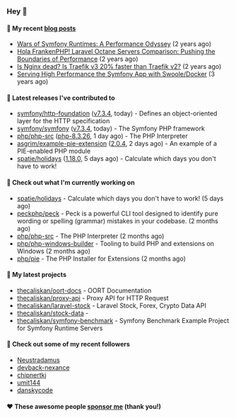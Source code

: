 ### Hey 👋

#### 📜 My recent [blog posts](https://caliskanemre.medium.com/)

- [Wars of Symfony Runtimes: A Performance Odyssey](https://medium.com/beyn-technology/wars-of-symfony-runtimes-a-performance-odyssey-7b0120e8f9e1?source=rss-cf41ab240584------2) (2 years ago)
- [Hola FrankenPHP! Laravel Octane Servers Comparison: Pushing the Boundaries of Performance](https://medium.com/beyn-technology/hola-frankenphp-laravel-octane-servers-comparison-pushing-the-boundaries-of-performance-d3e7ad8e652c?source=rss-cf41ab240584------2) (2 years ago)
- [Is Nginx dead? Is Traefik v3 20% faster than Traefik v2?](https://medium.com/beyn-technology/is-nginx-dead-is-traefik-v3-20-faster-than-traefik-v2-f28ffb7eed3e?source=rss-cf41ab240584------2) (2 years ago)
- [Serving High Performance the Symfony App with Swoole/Docker](https://medium.com/beyn-technology/serving-high-performance-the-symfony-app-with-swoole-docker-758d8f176889?source=rss-cf41ab240584------2) (3 years ago)

#### 🔭 Latest releases I've contributed to

- [symfony/http-foundation](https://github.com/symfony/http-foundation) ([v7.3.4](https://github.com/symfony/http-foundation/releases/tag/v7.3.4), today) - Defines an object-oriented layer for the HTTP specification
- [symfony/symfony](https://github.com/symfony/symfony) ([v7.3.4](https://github.com/symfony/symfony/releases/tag/v7.3.4), today) - The Symfony PHP framework
- [php/php-src](https://github.com/php/php-src) ([php-8.3.26](https://github.com/php/php-src/releases/tag/php-8.3.26), 1 day ago) - The PHP Interpreter
- [asgrim/example-pie-extension](https://github.com/asgrim/example-pie-extension) ([2.0.4](https://github.com/asgrim/example-pie-extension/releases/tag/2.0.4), 2 days ago) - An example of a PIE-enabled PHP module
- [spatie/holidays](https://github.com/spatie/holidays) ([1.18.0](https://github.com/spatie/holidays/releases/tag/1.18.0), 5 days ago) - Calculate which days you don&#39;t have to work!

#### 👷 Check out what I'm currently working on

- [spatie/holidays](https://github.com/spatie/holidays) - Calculate which days you don&#39;t have to work! (5 days ago)
- [peckphp/peck](https://github.com/peckphp/peck) - Peck is a powerful CLI tool designed to identify pure wording or spelling (grammar) mistakes in your codebase. (2 months ago)
- [php/php-src](https://github.com/php/php-src) - The PHP Interpreter (2 months ago)
- [php/php-windows-builder](https://github.com/php/php-windows-builder) - Tooling to build PHP and extensions on Windows (2 months ago)
- [php/pie](https://github.com/php/pie) - The PHP Installer for Extensions (2 months ago)

#### 🌱 My latest projects

- [thecaliskan/oort-docs](https://github.com/thecaliskan/oort-docs) - OORT Documentation
- [thecaliskan/proxy-api](https://github.com/thecaliskan/proxy-api) - Proxy API for HTTP Request
- [thecaliskan/laravel-stock](https://github.com/thecaliskan/laravel-stock) - Laravel Stock, Forex, Crypto Data API
- [thecaliskan/stock-data](https://github.com/thecaliskan/stock-data) - 
- [thecaliskan/symfony-benchmark](https://github.com/thecaliskan/symfony-benchmark) - Symfony Benchmark Example Project for Symfony Runtime Servers 

#### 👯 Check out some of my recent followers

- [Neustradamus](https://github.com/Neustradamus)
- [devback-nexance](https://github.com/devback-nexance)
- [chipnertkj](https://github.com/chipnertkj)
- [umit144](https://github.com/umit144)
- [danskycode](https://github.com/danskycode)

#### ❤️ These awesome people [sponsor me](https://github.com/sponsors/thecaliskan) (thank you!)

